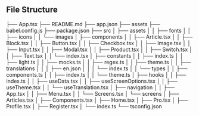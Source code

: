 ## File Structure

├── App.tsx
├── README.md
├── app.json
├── assets
├── babel.config.js
├── package.json
├── src
│ ├── assets
│ │ ├── fonts
│ │ ├── icons
│ │ └── images
│ ├── components
│ │ ├── Article.tsx
│ │ ├── Block.tsx
│ │ ├── Button.tsx
│ │ ├── Checkbox.tsx
│ │ ├── Image.tsx
│ │ ├── Input.tsx
│ │ ├── Modal.tsx
│ │ ├── Product.tsx
│ │ ├── Switch.tsx
│ │ ├── Text.tsx
│ │ └── index.tsx
│ ├── constants
│ │ ├── index.ts
│ │ ├── light.ts
│ │ ├── mocks.ts
│ │ ├── regex.ts
│ │ ├── theme.ts
│ │ ├── translations
│ │ │ ├── en.json
│ │ │ └── index.ts
│ │ └── types
│ │ ├── components.ts
│ │ ├── index.ts
│ │ └── theme.ts
│ ├── hooks
│ │ ├── index.ts
│ │ ├── useData.tsx
│ │ ├── useScreenOptions.tsx
│ │ ├── useTheme.tsx
│ │ └── useTranslation.tsx
│ ├── navigation
│ │ ├── App.tsx
│ │ ├── Menu.tsx
│ │ └── Screens.tsx
│ └── screens
│ ├── Articles.tsx
│ ├── Components.tsx
│ ├── Home.tsx
│ ├── Pro.tsx
│ ├── Profile.tsx
│ ├── Register.tsx
│ └── index.ts
└── tsconfig.json

```

```
